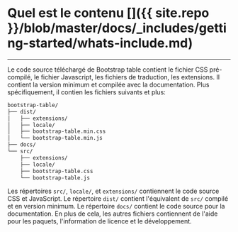 # Quel est le contenu []({{ site.repo }}/blob/master/docs/_includes/getting-started/whats-include.md)

---

Le code source téléchargé de Bootstrap table contient le fichier CSS pré-compilé, le fichier Javascript, les fichiers de traduction, les extensions. Il contient la version minimum et compilée avec la documentation. Plus spécifiquement, il contien les fichiers suivants et plus:

```bash
bootstrap-table/
├── dist/
│   ├── extensions/
│   ├── locale/
│   ├── bootstrap-table.min.css
│   └── bootstrap-table.min.js
├── docs/
└── src/
    ├── extensions/
    ├── locale/
    ├── bootstrap-table.css
    └── bootstrap-table.js
```

Les répertoires `src/`, `locale/`, et `extensions/` contiennent le code source CSS et JavaScript. Le répertoire `dist/`  contient l'équivalent de `src/` compilé et en version minimum. Le répertoire `docs/` contient le code source pour la documentation. En plus de cela, les autres fichiers contiennent de l'aide pour les paquets, l'information de licence et le développement.
